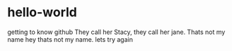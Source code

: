 # hello-world
getting to know github
They call her Stacy, they call her jane. Thats not my name hey thats not my name.
 lets try again
